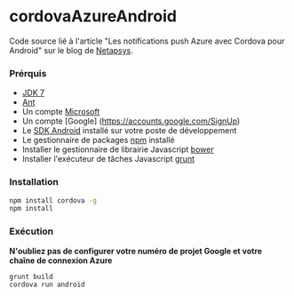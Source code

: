 # cordovaAzureAndroid
Code source lié à l'article "Les notifications push Azure avec Cordova pour Android" sur le blog de [Netapsys](http://blog.netapsys.fr/).


### Prérquis

* [JDK 7](http://www.oracle.com/technetwork/java/javase/downloads/jdk7-downloads-1880260.html)
* [Ant](http://ant.apache.org/bindownload.cgi)
* Un  compte [Microsoft](http://https//signup.live.com/signup)
* Un compte [Google] (https://accounts.google.com/SignUp)
* Le [SDK Android](http://developer.android.com/sdk/index.html) installé sur votre poste de développement
* Le gestionnaire de packages [npm](https://nodejs.org/download/) installé
* Installer le gestionnaire de librairie Javascript [bower](http://bower.io/#install-bower)
* Installer l'exécuteur de tâches Javascript [grunt](http://gruntjs.com/getting-started)

### Installation
```sh
npm install cordova -g
npm install
```

### Exécution
**N'oubliez pas de configurer votre numéro de projet Google et votre chaîne de connexion Azure**
```sh
grunt build
cordova run android
```
